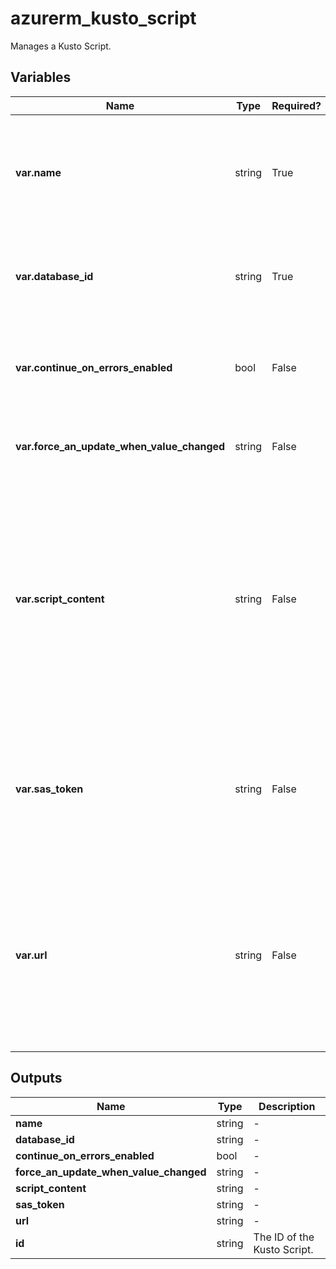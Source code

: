 # azurerm_kusto_script

Manages a Kusto Script.

## Variables

| Name | Type | Required? |  Description |
| ---- | ---- | --------- |  ----------- |
| **var.name** | string | True | The name which should be used for this Kusto Script. Changing this forces a new Kusto Script to be created. | 
| **var.database_id** | string | True | The ID of the Kusto Database. Changing this forces a new Kusto Script to be created. | 
| **var.continue_on_errors_enabled** | bool | False | Flag that indicates whether to continue if one of the command fails. | 
| **var.force_an_update_when_value_changed** | string | False | A unique string. If changed the script will be applied again. | 
| **var.script_content** | string | False | The script content. This property should be used when the script is provide inline and not through file in a SA. Must not be used together with `url` and `sas_token` properties. Changing this forces a new resource to be created. | 
| **var.sas_token** | string | False | The SAS token used to access the script. Must be provided when using scriptUrl property. Changing this forces a new resource to be created. | 
| **var.url** | string | False | The url to the KQL script blob file. Must not be used together with scriptContent property. Please reference [this documentation](https://docs.microsoft.com/azure/data-explorer/database-script) that describes the commands that are allowed in the script. | 



## Outputs

| Name | Type | Description |
| ---- | ---- | --------- | 
| **name** | string  | - | 
| **database_id** | string  | - | 
| **continue_on_errors_enabled** | bool  | - | 
| **force_an_update_when_value_changed** | string  | - | 
| **script_content** | string  | - | 
| **sas_token** | string  | - | 
| **url** | string  | - | 
| **id** | string  | The ID of the Kusto Script. | 